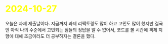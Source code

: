 # <span style="color:yellow">2024-10-27</span>
오늘은 과제 제출날이다. 지금까지 과제 리팩토링도 많이 하고 고민도 많이 했지만 결국엔 아직 나의 수준에서 고민되는 점들의 정답을 알 수 없어서, 코드를 볼 시간에 객체 지향에 대해 조금이라도 더 공부하자는 결론을 했다.